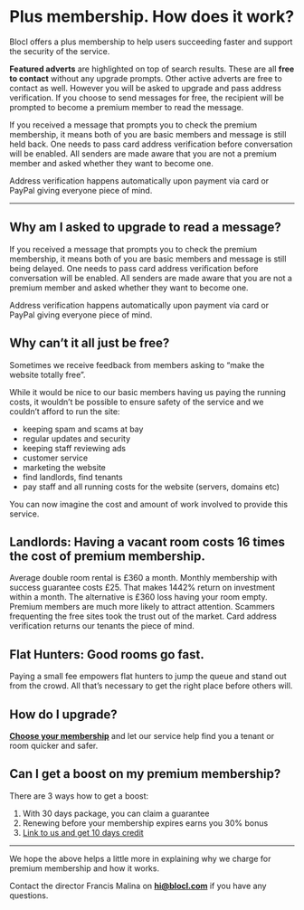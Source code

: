 Plus membership. How does it work?
==================================

Blocl offers a plus membership to help users succeeding faster and
support the security of the service.


**Featured adverts** are highlighted on top of search results. These are all
**free to contact** without any upgrade prompts. Other active adverts are free
to contact as well. However you will be asked to upgrade and pass address
verification. If you choose to send messages for free, the recipient will be
prompted to become a premium member to read the message.


If you received a message that prompts you to check the premium membership, it
means both of you are basic members and message is still held back. One needs to
pass card address verification before conversation will be enabled. All senders
are made aware that you are not a premium member and asked whether they want to
become one.


Address verification happens automatically upon payment via card or PayPal
giving everyone piece of mind.


---


Why am I asked to upgrade to read a message?
--------------------------------------------


If you received a message that prompts you to check the premium membership, it
means both of you are basic members and message is still being delayed. One
needs to pass card address verification before conversation will be enabled. All
senders are made aware that you are not a premium member and asked whether they
want to become one.


Address verification happens automatically upon payment via card or PayPal
giving everyone piece of mind.


Why can’t it all just be free?
------------------------------


Sometimes we receive feedback from members asking to “make the website totally
free”.


While it would be nice to our basic members having us paying the running costs,
it wouldn’t be possible to ensure safety of the service and we couldn’t
afford to run the site:


* keeping spam and scams at bay
* regular updates and security
* keeping staff reviewing ads
* customer service
* marketing the website
* find landlords, find tenants
* pay staff and all running costs for the website (servers, domains etc)


You can now imagine the cost and amount of work involved to provide this
service.


Landlords: Having a vacant room costs 16 times the cost of premium membership.
------------------------------------------------------------------------------


Average double room rental is £360 a month. Monthly membership with
success guarantee costs £25. That makes 1442% return on investment within a
month. The alternative is £360 loss having your room empty.     Premium members
are much more likely to attract attention. Scammers frequenting the free sites
took the trust out of the market. Card address verification returns our tenants
the piece of mind.


Flat Hunters: Good rooms go fast.
---------------------------------


Paying a small fee empowers flat hunters to jump the queue and stand out from
the crowd. All that’s necessary to get the right place before others will.


How do I upgrade?
-----------------


**[Choose your membership](/rooms/upgrade)** and let our service help find you a
tenant or room quicker and safer.


Can I get a boost on my premium membership?
-------------------------------------------


There are 3 ways how to get a boost:


1. With 30 days package, you can claim a guarantee
2. Renewing before your membership expires earns you 30% bonus
3. [Link to us and get 10 days credit](/help/linkboost)




---


We hope the above helps a little more in explaining why we charge for premium
membership and how it works.


Contact the director Francis Malina on **hi@blocl.com** if you have any questions.

